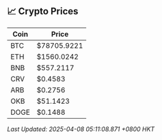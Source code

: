 ## 📈 Crypto Prices

| Coin | Price |
| ---- | ----- |
| BTC | $78705.9221 |
| ETH | $1560.0242 |
| BNB | $557.2117 |
| CRV | $0.4583 |
| ARB | $0.2756 |
| OKB | $51.1423 |
| DOGE | $0.1488 |

_Last Updated: 2025-04-08 05:11:08.871 +0800 HKT_